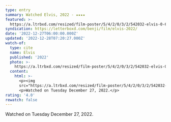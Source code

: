 ```yaml
---
type: entry
summary: Watched Elvis, 2022 - ★★★★
featured: >-
  https://a.ltrbxd.com/resized/film-poster/5/4/2/0/3/2/542032-elvis-0-600-0-900-crop.jpg?v=c8e56b86bc
syndication: https://letterboxd.com/benji/film/elvis-2022/
date: '2022-12-27T06:00:00.000Z'
updated: '2022-12-28T07:20:27.000Z'
watch-of:
  type: cite
  name: Elvis
  published: '2022'
  photo: >-
    https://a.ltrbxd.com/resized/film-poster/5/4/2/0/3/2/542032-elvis-0-600-0-900-crop.jpg?v=c8e56b86bc
  content:
    html: >-
      <p><img
      src="https://a.ltrbxd.com/resized/film-poster/5/4/2/0/3/2/542032-elvis-0-600-0-900-crop.jpg?v=c8e56b86bc"/></p>
      <p>Watched on Tuesday December 27, 2022.</p>
rating: '4.0'
rewatch: false
---
```

Watched on Tuesday December 27, 2022.
